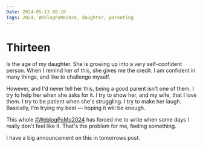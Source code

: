 ```yaml
---
Date: 2024-05-13 08:10
Tags: 2024, WeblogPoMo2024, daughter, parenting 
---
```


# Thirteen

Is the age of my daughter. She is growing up into a very self-confident person. When I remind her of this, she gives me the credit. I am confident in many things, and like to challenge myself.

However, and I'd never tell her this, being a good parent isn't one of them. I try to help her when she asks for it. I try to show her, and my wife, that I love them. I try to be patient when she's struggling. I try to make her laugh. Basically, I'm trying my best — hoping it will be enough. 

This whole [#WeblogPoMo2024](https://weblog.anniegreens.lol/weblog-posting-month-2024) has forced me to write when some days I really don't feel like it. That's the problem for me, feeling something.

I have a big announcement on this in tomorrows post.
